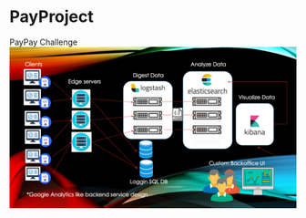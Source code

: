 # PayProject
PayPay Challenge
![alt text](https://github.com/seoulkay/PayProject/blob/master/Slide1.png)
